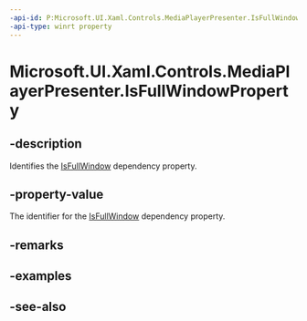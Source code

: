 ```yaml
---
-api-id: P:Microsoft.UI.Xaml.Controls.MediaPlayerPresenter.IsFullWindowProperty
-api-type: winrt property
---
```


<!-- Property syntax
public Windows.UI.Xaml.DependencyProperty IsFullWindowProperty { get; }
-->

# Microsoft.UI.Xaml.Controls.MediaPlayerPresenter.IsFullWindowProperty

## -description
Identifies the [IsFullWindow](mediaplayerpresenter_isfullwindow.md) dependency property.

## -property-value
The identifier for the [IsFullWindow](mediaplayerpresenter_isfullwindow.md) dependency property.

## -remarks

## -examples

## -see-also
